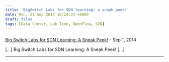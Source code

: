 ```yaml
---
title: 'BigSwitch Labs for SDN learning: a sneak peek!'
date: Mon, 22 Sep 2014 10:24:34 +0000
draft: false
tags: [Data Center, Lab Time, OpenFlow, SDN]
---
```



#### 
[Big Switch Labs for SDN Learning: A Sneak Peek!](http://techfieldday.com/2014/big-switch-labs-for-sdn-learning-a-sneak-peek/ "") - <time datetime="2014-09-22 07:24:33">Sep 1, 2014</time>

\[…\] Big Switch Labs for SDN Learning: A Sneak Peek! \[…\]
<hr />
